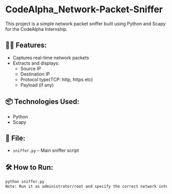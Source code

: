 # CodeAlpha_Network-Packet-Sniffer

This project is a simple network packet sniffer built using Python and Scapy for the CodeAlpha Internship.

## 👨‍💻 Features:
- Captures real-time network packets
- Extracts and displays:
  - Source IP
  - Destination IP
  - Protocol type(TCP: http, https etc)
  - Payload (if any)
    

## 📦 Technologies Used:
- Python
- Scapy

## 📄 File:
- `sniffer.py` – Main sniffer script

## 🛠️ How to Run:
```bash
python sniffer.py
Note: Run it as administrator/root and specify the correct network interface.
